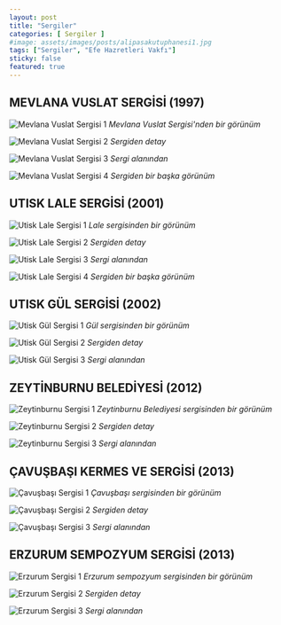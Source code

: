 ```yaml
---
layout: post
title: "Sergiler"
categories: [ Sergiler ]
#image: assets/images/posts/alipasakutuphanesi1.jpg
tags: ["Sergiler", "Efe Hazretleri Vakfı"]
sticky: false
featured: true
---
```


## MEVLANA VUSLAT SERGİSİ (1997)

![Mevlana Vuslat Sergisi 1](/assets/images/posts/723-mevlana-vuslat-sergisi-1.jpg)
*Mevlana Vuslat Sergisi'nden bir görünüm*

![Mevlana Vuslat Sergisi 2](/assets/images/posts/723-mevlana-vuslat-sergisi-2.jpg)
*Sergiden detay*

![Mevlana Vuslat Sergisi 3](/assets/images/posts/723-mevlana-vuslat-sergisi-3.jpg)
*Sergi alanından*

![Mevlana Vuslat Sergisi 4](/assets/images/posts/723-mevlana-vuslat-sergisi-4.jpg)
*Sergiden bir başka görünüm*

## UTISK LALE SERGİSİ (2001)

![Utisk Lale Sergisi 1](/assets/images/posts/utisk-lale-sergisi-1.jpg)
*Lale sergisinden bir görünüm*

![Utisk Lale Sergisi 2](/assets/images/posts/utisk-lale-sergisi-2.jpg)
*Sergiden detay*

![Utisk Lale Sergisi 3](/assets/images/posts/utisk-lale-sergisi-3.jpg)
*Sergi alanından*

![Utisk Lale Sergisi 4](/assets/images/posts/utisk-lale-sergisi-4.jpg)
*Sergiden bir başka görünüm*

## UTISK GÜL SERGİSİ (2002)

![Utisk Gül Sergisi 1](/assets/images/posts/utisk-gul-sergisi-1.jpg)
*Gül sergisinden bir görünüm*

![Utisk Gül Sergisi 2](/assets/images/posts/utisk-gul-sergisi-2.jpg)
*Sergiden detay*

![Utisk Gül Sergisi 3](/assets/images/posts/utisk-gul-sergisi-3.jpg)
*Sergi alanından*

## ZEYTİNBURNU BELEDİYESİ (2012)

![Zeytinburnu Sergisi 1](/assets/images/posts/zeytinburnu-belediyesi-1.jpg)
*Zeytinburnu Belediyesi sergisinden bir görünüm*

![Zeytinburnu Sergisi 2](/assets/images/posts/zeytinburnu-belediyesi-2.jpg)
*Sergiden detay*

![Zeytinburnu Sergisi 3](/assets/images/posts/zeytinburnu-belediyesi-3.jpg)
*Sergi alanından*

## ÇAVUŞBAŞI KERMES VE SERGİSİ (2013)

![Çavuşbaşı Sergisi 1](/assets/images/posts/cavusbasi-kermes-sergisi-1.jpg)
*Çavuşbaşı sergisinden bir görünüm*

![Çavuşbaşı Sergisi 2](/assets/images/posts/cavusbasi-kermes-sergisi-2.jpg)
*Sergiden detay*

![Çavuşbaşı Sergisi 3](/assets/images/posts/cavusbasi-kermes-sergisi-3.jpg)
*Sergi alanından*

## ERZURUM SEMPOZYUM SERGİSİ (2013)

![Erzurum Sergisi 1](/assets/images/posts/erzurum-sempozyum-sergisi-1.jpg)
*Erzurum sempozyum sergisinden bir görünüm*

![Erzurum Sergisi 2](/assets/images/posts/erzurum-sempozyum-sergisi-3.jpg)
*Sergiden detay*

![Erzurum Sergisi 3](/assets/images/posts/erzurum-sempozyum-sergisi-4.jpg)
*Sergi alanından*
